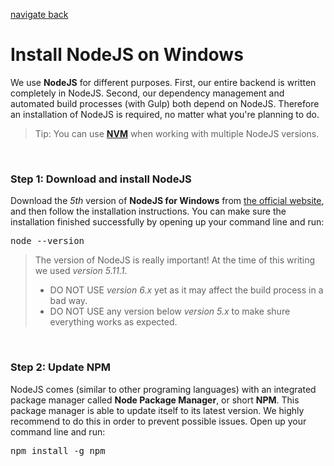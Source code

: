 [navigate back](../SETUP.md)

# Install NodeJS on Windows

We use **NodeJS** for different purposes. First, our entire backend is written completely in NodeJS. Second, our dependency management and automated build processes (with Gulp) both depend on NodeJS. Therefore an installation of NodeJS is required, no matter what you're planning to do.

> Tip: You can use **[NVM](https://github.com/coreybutler/nvm-windows)** when working with multiple NodeJS versions.

<br>

### Step 1: Download and install NodeJS

Download the *5th* version of **NodeJS for Windows** from [the official website](https://nodejs.org/en/download/releases/), and then follow the installation instructions. You can make sure the installation finished successfully by opening up your command line and run:

<pre>
node --version
</pre>

> The version of NodeJS is really important! At the time of this writing we used *version 5.11.1*.
> - DO NOT USE *version 6.x* yet as it may affect the build process in a bad way.
> - DO NOT USE any version below *version 5.x* to make shure everything works as expected.

<br>

### Step 2: Update NPM

NodeJS comes (similar to other programing languages) with an integrated package manager called **Node Package Manager**, or short **NPM**. This package manager is able to update itself to its latest version. We highly recommend to do this in order to prevent possible issues. Open up your command line and run:

<pre>
npm install -g npm
</pre>
